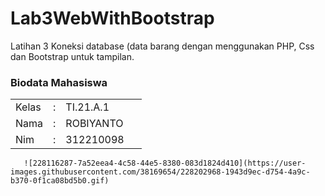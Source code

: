 # Lab3WebWithBootstrap

Latihan 3 Koneksi database (data barang dengan menggunakan PHP, Css dan Bootstrap untuk tampilan.

<h3>Biodata Mahasiswa</h3>           
    <table>
        <p><tr>
               <td>Kelas</td>
               <td>:</td>
               <td>TI.21.A.1</td>
               <td>&nbsp;</td>
       </tr></p>
       <p><tr>
               <td>Nama</td>
               <td>:</td>
               <td>ROBIYANTO</td>
               <td>&nbsp;</td>
       </tr></p>
       <p><tr>
               <td>Nim</td>
               <td>:</td>
               <td>312210098</td>
               <td>&nbsp;</td>
       </tr></p>
       </table>
       
       ![228116287-7a52eea4-4c58-44e5-8380-083d1824d410](https://user-images.githubusercontent.com/38169654/228202968-1943d9ec-d754-4a9c-b370-0f1ca08bd5b0.gif)

